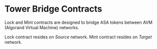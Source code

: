 # Tower Bridge Contracts
Lock and Mint contracts are designed to bridge ASA tokens between AVM (Algorand Virtual Machine) networks.

Lock contract resides on *Source* network.
Mint contract resides on *Target* network.


